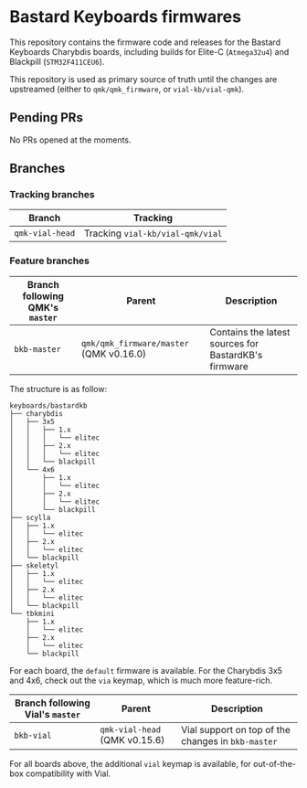 # Bastard Keyboards firmwares

This repository contains the firmware code and releases for the Bastard Keyboards Charybdis boards, including builds for Elite-C (`Atmega32u4`) and Blackpill (`STM32F411CEU6`).

This repository is used as primary source of truth until the changes are upstreamed (either to `qmk/qmk_firmware`, or `vial-kb/vial-qmk`).

## Pending PRs

No PRs opened at the moments.

## Branches

### Tracking branches

| Branch          | Tracking                         |
| --------------- | -------------------------------- |
| `qmk-vial-head` | Tracking `vial-kb/vial-qmk/vial` |

### Feature branches

| Branch following QMK's `master` | Parent                                  | Description                                          |
| ------------------------------- | --------------------------------------- | ---------------------------------------------------- |
| `bkb-master`                    | `qmk/qmk_firmware/master` (QMK v0.16.0) | Contains the latest sources for BastardKB's firmware |

The structure is as follow:

```
keyboards/bastardkb
├── charybdis
│   ├── 3x5
│   │   ├── 1.x
│   │   │   └── elitec
│   │   ├── 2.x
│   │   │   └── elitec
│   │   └── blackpill
│   └── 4x6
│       ├── 1.x
│       │   └── elitec
│       ├── 2.x
│       │   └── elitec
│       └── blackpill
├── scylla
│   ├── 1.x
│   │   └── elitec
│   ├── 2.x
│   │   └── elitec
│   └── blackpill
├── skeletyl
│   ├── 1.x
│   │   └── elitec
│   ├── 2.x
│   │   └── elitec
│   └── blackpill
└── tbkmini
    ├── 1.x
    │   └── elitec
    ├── 2.x
    │   └── elitec
    └── blackpill
```

For each board, the `default` firmware is available. For the Charybdis 3x5 and 4x6, check out the `via` keymap, which is much more feature-rich.

| Branch following Vial's `master` | Parent                        | Description                                        |
| -------------------------------- | ----------------------------- | -------------------------------------------------- |
| `bkb-vial`                       | `qmk-vial-head` (QMK v0.15.6) | Vial support on top of the changes in `bkb-master` |

For all boards above, the additional `vial` keymap is available, for out-of-the-box compatibility with Vial.
